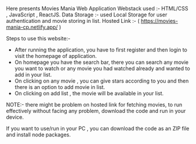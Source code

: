 Here presents Movies Mania Web Application
Webstack used :- HTML/CSS , JavaScript , ReactJS.
Data Storage :- used Local Storage for user authentication and movie storing in list.
Hosted Link :- ( https://movies-mania-cp.netlify.app/ )

Steps to use this website:-
- After running the application, you have to first register and then login to visit the homepage of application.
- On homepage you have the search bar, there you can search any movie you want to watch or any movie you had watched already and wanted to add in your list.
- On clicking on any movie , you can give stars according to you and then there is an option to add movie in list.
- On clicking on add list , the movie will be available in your list.

NOTE:- there might be problem on hosted link for fetching movies, to run effectively without facing any problem, download the code and run in your device.

  If you want to use/run in your PC , you can download the code as an ZIP file and install node packages.
